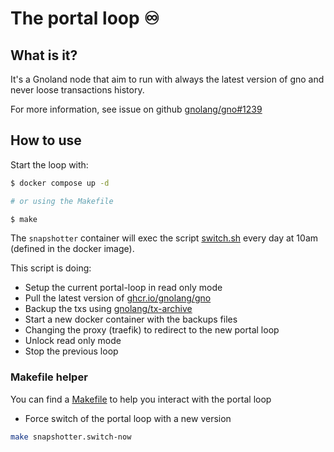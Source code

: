 # The portal loop :infinity: 

## What is it?

It's a Gnoland node that aim to run with always the latest version of gno and never loose transactions history.

For more information, see issue on github [gnolang/gno#1239](https://github.com/gnolang/gno/issues/1239)


## How to use

Start the loop with:

``` sh
$ docker compose up -d

# or using the Makefile

$ make
```

The `snapshotter` container will exec the script [switch.sh](./scripts/switch.sh) every day at 10am (defined in the docker image).

This script is doing:

- Setup the current portal-loop in read only mode
- Pull the latest version of [ghcr.io/gnolang/gno]()
- Backup the txs using [gnolang/tx-archive](https://github.com/gnolang/tx-archive)
- Start a new docker container with the backups files
- Changing the proxy (traefik) to redirect to the new portal loop
- Unlock read only mode
- Stop the previous loop

### Makefile helper

You can find a [Makefile](./Makefile) to help you interact with the portal loop

- Force switch of the portal loop with a new version

```bash
make snapshotter.switch-now
```
